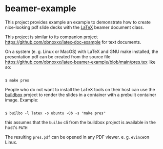 # beamer-example

This project provides example an example to demonstrate how to create nice-looking pdf slide decks with
the [LaTeX](https://www.latex-project.org/) beamer document class.

This project is similar to its companion project https://github.com/obnoxxx/latex-doc-example for text documents.

On a system (e. g. Linux or MacOS) with LaTeX  and GNU make installed, the presentation pdf can be created from the
source file https://github.com/obnoxxx/latex-beamer-example/blob/main/pres.tex  like so:

```console

$ make pres

```

People who do not want to install the LaTeX tools on their host can use the
[buildbox](https://github.com/obnoxxx/buildbox/) project to render the slides in a container with a prebuilt container image.
Example:

```console

$ builbo -l latex -o ubuntu -0b -s "make pres"

```

this assumes that the `builbo` cli from the buildbox project is available in the host's `PATH`


The resulting `pres.pdf` can be opened in any PDF  viewer. e. g. `evince`on Linux.


